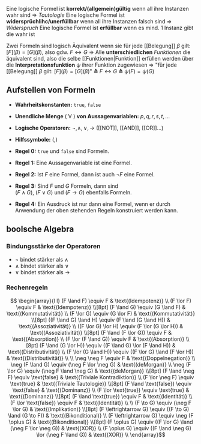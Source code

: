 Eine logische Formel ist **korrekt/(allgemein)gültig** wenn all ihre Instanzen wahr sind ⇒ _Tautologie_
Eine logische Formel ist **widersprüchlihc/unerfüllbar** wenn all ihre Instanzen falsch sind ⇒ _Widerspruch_
Eine logische Formel ist **erfüllbar** wenn es mind. 1 Instanz gibt die wahr ist

Zwei Formeln sind logisch Äquivalent wenn sie für jede [[Belegung]] $\beta$ gilt: $[F](\beta) = [G](\beta)$, also gdw. $F \leftrightarrow G$
⇒ Alle **unterschiedlichen** _Funktionen_ die äquivalent sind, also die selbe [[Funktionen|Funktion]] erfüllen werden über die **Interpretationsfunktion** $\psi$ ihrer Funktion zugewiesen
⇒ "für jede [[Belegung]] $\beta$ gilt: $[F](\beta) = [G](\beta)$" **≙** $F \leftrightarrow G$ **≙** $\psi(F) = \psi(G)$
## Aufstellen von Formeln
- **Wahrheitskonstanten:** `true`, `false`  
- **Unendliche Menge** \( V \) **von Aussagenvariablen:** $p, q, r, s, t, \dots$  
- **Logische Operatoren:** $\neg, \land, \lor, \to$  ([[NOT]], [[AND]], [[OR]]...)
- **Hilfssymbole:** $(, )$

- **Regel 0:** `true` und `false` sind Formeln.  
- **Regel 1:** Eine Aussagenvariable ist eine Formel.  
- **Regel 2:** Ist $F$ eine Formel, dann ist auch $\neg F$ eine Formel.  
- **Regel 3:** Sind $F$ und $G$ Formeln, dann sind  
  $(F \land G)$, $(F \lor G)$ und $(F \to G)$ ebenfalls Formeln.  
- **Regel 4:** Ein Ausdruck ist nur dann eine Formel, wenn er durch Anwendung der oben stehenden Regeln konstruiert werden kann.

## boolsche Algebra
### Bindungsstärke der Operatoren
- $\neg$ bindet stärker als $\land$  
- $\land$ bindet stärker als $\lor$  
- $\lor$ bindet stärker als $\to$
### Rechenregeln

$$
\begin{array}{l l}
(F \land F) \equiv F & \text{(Idempotenz)} \\
(F \lor F) \equiv F & \text{(Idempotenz)} \\[8pt]
(F \land G) \equiv (G \land F) & \text{(Kommutativität)} \\
(F \lor G) \equiv (G \lor F) & \text{(Kommutativität)} \\[8pt]
((F \land G) \land H) \equiv (F \land (G \land H)) & \text{(Assoziativität)} \\
((F \lor G) \lor H) \equiv (F \lor (G \lor H)) & \text{(Assoziativität)} \\[8pt]
(F \land (F \lor G)) \equiv F & \text{(Absorption)} \\
(F \lor (F \land G)) \equiv F & \text{(Absorption)} \\[8pt]
(F \land (G \lor H)) \equiv ((F \land G) \lor (F \land H)) & \text{(Distributivität)} \\
(F \lor (G \land H)) \equiv ((F \lor G) \land (F \lor H)) & \text{(Distributivität)} \\ \\
\neg \neg F \equiv F & \text{(Doppelnegation)} \\ \neg (F \land G) \equiv (\neg F \lor \neg G) & \text{(deMorgan)} \\ \neg (F \lor G) \equiv (\neg F \land \neg G) & \text{(deMorgan)} \\[8pt] (F \land \neg F) \equiv \text{false} & \text{(Triviale Kontradiktion)} \\ (F \lor \neg F) \equiv \text{true} & \text{(Triviale Tautologie)} \\[8pt] (F \land \text{false}) \equiv \text{false} & \text{(Dominanz)} \\ (F \lor \text{true}) \equiv \text{true} & \text{(Dominanz)} \\[8pt] (F \land \text{true}) \equiv F & \text{(Identität)} \\ (F \lor \text{false}) \equiv F & \text{(Identität)} \\ \\
(F \to G) \equiv (\neg F \lor G) & \text{(Implikation)} \\[8pt] (F \leftrightarrow G) \equiv ((F \to G) \land (G \to F)) & \text{(Bikonditional)} \\ (F \leftrightarrow G) \equiv \neg (F \oplus G) & \text{(Bikonditional)} \\[8pt] (F \oplus G) \equiv ((F \lor G) \land (\neg F \lor \neg G)) & \text{(XOR)} \\ (F \oplus G) \equiv ((F \land \neg G) \lor (\neg F \land G)) & \text{(XOR)} \\
\end{array}$$

